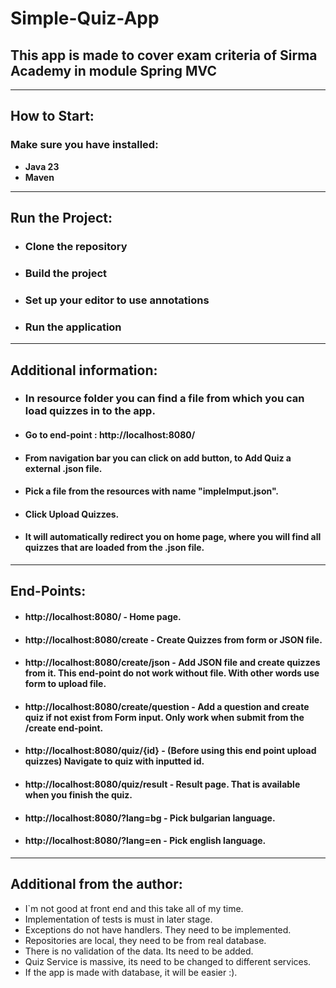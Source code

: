 # Simple-Quiz-App
## This app is made to cover exam criteria of Sirma Academy in module Spring MVC

---

## How to Start:
### Make sure you have installed:
- **Java 23**
- **Maven**
---
## Run the Project:
- ###  Clone the repository
- ### Build the project
- ### Set up your editor to use annotations
- ### Run the application

---

## Additional information:
- ### In resource folder you can find a file from which you can load quizzes in to the app.
- #### Go to end-point : **http://localhost:8080/**
- #### From navigation bar you can click on add button, to Add Quiz a external .json file.
- #### Pick a file from the resources with name "impleImput.json".
- #### Click Upload Quizzes.
- #### It will automatically redirect you on home page, where you will find all quizzes that are loaded from the .json file.

---

## End-Points:
- #### http://localhost:8080/ - Home page.
- #### http://localhost:8080/create - Create Quizzes from form or JSON file.
- #### http://localhost:8080/create/json - Add JSON file and create quizzes from it. This end-point do not work without file. With other words use form to upload file.
- #### http://localhost:8080/create/question - Add a question and create quiz if not exist from Form input. Only work when submit from the /create end-point.
- #### http://localhost:8080/quiz/{id} - (Before using this end point upload quizzes) Navigate to quiz with inputted id.
- #### http://localhost:8080/quiz/result - Result page. That is available when you finish the quiz.
- #### http://localhost:8080/?lang=bg - Pick bulgarian language.
- #### http://localhost:8080/?lang=en - Pick english language.

---

## Additional from the author:
- I`m not good at front end and this take all of my time.
- Implementation of tests is must in later stage. 
- Exceptions do not have handlers. They need to be implemented. 
- Repositories are local, they need to be from real database.
- There is no validation of the data. Its need to be added. 
- Quiz Service is massive, its need to be changed to different services. 
- If the app is made with database, it will be easier :).
